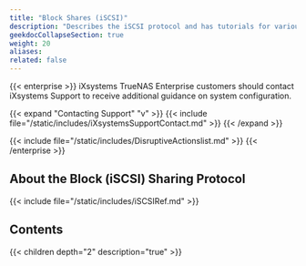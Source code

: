 ```yaml
---
title: "Block Shares (iSCSI)"
description: "Describes the iSCSI protocol and has tutorials for various configuration scenarios."
geekdocCollapseSection: true
weight: 20
aliases: 
related: false
---
```




{{< enterprise >}}
iXsystems TrueNAS Enterprise customers should contact iXsystems Support to receive additional guidance on system configuration.

{{< expand "Contacting Support" "v" >}}
{{< include file="/static/includes/iXsystemsSupportContact.md" >}}
{{< /expand >}}

{{< include file="/static/includes/DisruptiveActionslist.md" >}}
{{< /enterprise >}}

## About the Block (iSCSI) Sharing Protocol

{{< include file="/static/includes/iSCSIRef.md" >}}

<div class="noprint">

## Contents

{{< children depth="2" description="true" >}}

</div>
